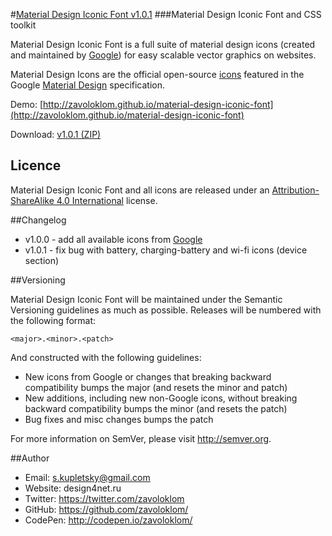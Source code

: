 #[Material Design Iconic Font v1.0.1](http://zavoloklom.github.io/material-design-iconic-font)
###Material Design Iconic Font and CSS toolkit

Material Design Iconic Font is a full suite of material design icons (created and maintained by [Google](https://github.com/google/material-design-icons)) for easy scalable vector graphics on websites.

Material Design Icons are the official open-source [icons](http://www.google.com/design/spec/resources/sticker-sheets.html#sticker-sheets-components) featured in the Google [Material Design](http://www.google.com/design/spec) specification.

Demo: [http://zavoloklom.github.io/material-design-iconic-font](http://zavoloklom.github.io/material-design-iconic-font)

Download: [v1.0.1 (ZIP)](http://zavoloklom.github.io/material-design-iconic-font)

## Licence

Material Design Iconic Font and all icons are released under an [Attribution-ShareAlike 4.0 International](http://creativecommons.org/licenses/by-sa/4.0/) license.

##Changelog
- v1.0.0 - add all available icons from [Google](https://github.com/google/material-design-icons)
- v1.0.1 - fix bug with battery, charging-battery and wi-fi icons (device section)

##Versioning

Material Design Iconic Font will be maintained under the Semantic Versioning guidelines as much as possible. Releases will be numbered with the following format:

`<major>.<minor>.<patch>`

And constructed with the following guidelines:

* New icons from Google or changes that breaking backward compatibility bumps the major (and resets the minor and patch)
* New additions, including new non-Google icons, without breaking backward compatibility bumps the minor (and resets the patch)
* Bug fixes and misc changes bumps the patch

For more information on SemVer, please visit http://semver.org.

##Author
- Email: s.kupletsky@gmail.com
- Website: design4net.ru
- Twitter: https://twitter.com/zavoloklom
- GitHub: https://github.com/zavoloklom/
- CodePen: http://codepen.io/zavoloklom/
